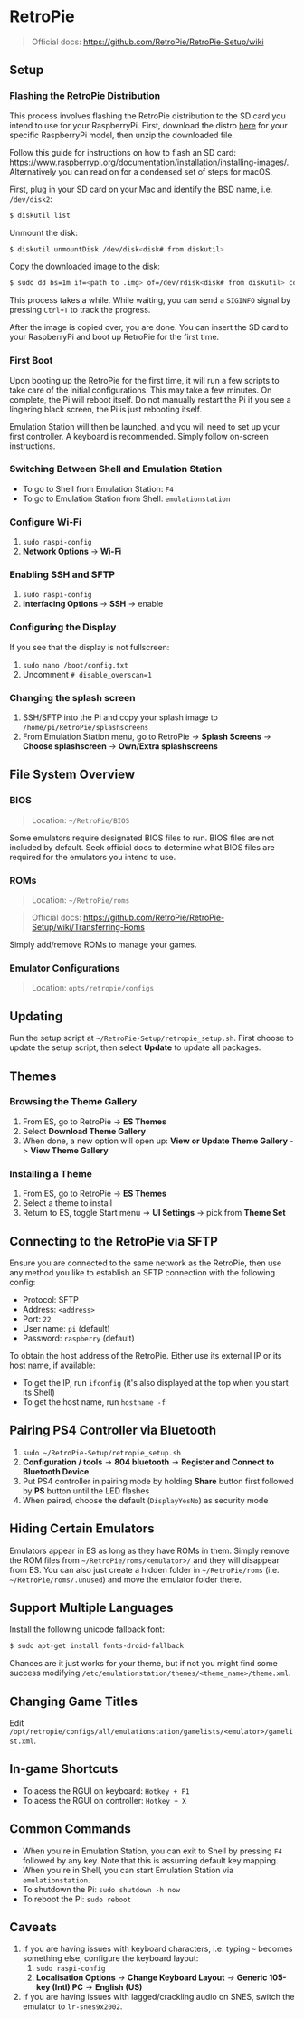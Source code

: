 # RetroPie

> Official docs: https://github.com/RetroPie/RetroPie-Setup/wiki

## Setup

### Flashing the RetroPie Distribution

This process involves flashing the RetroPie distribution to the SD card you intend to use for your RaspberryPi. First, download the distro [here](https://retropie.org.uk/download/) for your specific RaspberryPi model, then unzip the downloaded file.

Follow this guide for instructions on how to flash an SD card: https://www.raspberrypi.org/documentation/installation/installing-images/. Alternatively you can read on for a condensed set of steps for macOS.

First, plug in your SD card on your Mac and identify the BSD name, i.e. `/dev/disk2`:

```sh
$ diskutil list
```

Unmount the disk:

```sh
$ diskutil unmountDisk /dev/disk<disk# from diskutil>
```

Copy the downloaded image to the disk:

```sh
$ sudo dd bs=1m if=<path to .img> of=/dev/rdisk<disk# from diskutil> conv=sync
```

This process takes a while. While waiting, you can send a `SIGINFO` signal by pressing `Ctrl+T` to track the progress.

After the image is copied over, you are done. You can insert the SD card to your RaspberryPi and boot up RetroPie for the first time.

### First Boot

Upon booting up the RetroPie for the first time, it will run a few scripts to take care of the initial configurations. This may take a few minutes. On complete, the Pi will reboot itself. Do not manually restart the Pi if you see a lingering black screen, the Pi is just rebooting itself.

Emulation Station will then be launched, and you will need to set up your first controller. A keyboard is recommended. Simply follow on-screen instructions.

### Switching Between Shell and Emulation Station

- To go to Shell from Emulation Station: `F4`
- To go to Emulation Station from Shell: `emulationstation`

### Configure Wi-Fi

1. `sudo raspi-config`
2. **Network Options** -> **Wi-Fi**

### Enabling SSH and SFTP

1. `sudo raspi-config`
2. **Interfacing Options** -> **SSH** -> enable

### Configuring the Display

If you see that the display is not fullscreen:
1. `sudo nano /boot/config.txt`
2. Uncomment `# disable_overscan=1`

### Changing the splash screen

1. SSH/SFTP into the Pi and copy your splash image to `/home/pi/RetroPie/splashscreens`
2. From Emulation Station menu, go to RetroPie -> **Splash Screens** -> **Choose splashscreen** -> **Own/Extra splashscreens**

## File System Overview

### BIOS

> Location: `~/RetroPie/BIOS`

Some emulators require designated BIOS files to run. BIOS files are not included by default. Seek official docs to determine what BIOS files are required for the emulators you intend to use.

### ROMs

> Location: `~/RetroPie/roms`

> Official docs: https://github.com/RetroPie/RetroPie-Setup/wiki/Transferring-Roms

Simply add/remove ROMs to manage your games.

### Emulator Configurations

> Location: `opts/retropie/configs`

## Updating

Run the setup script at `~/RetroPie-Setup/retropie_setup.sh`. First choose to update the setup script, then select **Update** to update all packages.

## Themes

### Browsing the Theme Gallery

1. From ES, go to RetroPie -> **ES Themes**
2. Select **Download Theme Gallery**
3. When done, a new option will open up: **View or Update Theme Gallery** -> **View Theme Gallery**

### Installing a Theme

1. From ES, go to RetroPie -> **ES Themes**
2. Select a theme to install
3. Return to ES, toggle Start menu -> **UI Settings** -> pick from **Theme Set**

## Connecting to the RetroPie via SFTP

Ensure you are connected to the same network as the RetroPie, then use any method you like to establish an SFTP connection with the following config:

- Protocol: SFTP
- Address: `<address>`
- Port: `22`
- User name: `pi` (default)
- Password: `raspberry` (default)

To obtain the host address of the RetroPie. Either use its external IP or its host name, if available:
  - To get the IP, run `ifconfig` (it's also displayed at the top when you start its Shell)
  - To get the host name, run `hostname -f`

## Pairing PS4 Controller via Bluetooth

1. `sudo ~/RetroPie-Setup/retropie_setup.sh`
2. **Configuration / tools** -> **804 bluetooth** -> **Register and Connect to Bluetooth Device**
3. Put PS4 controller in pairing mode by holding **Share** button first followed by **PS** button until the LED flashes
4. When paired, choose the default (`DisplayYesNo`) as security mode

## Hiding Certain Emulators

Emulators appear in ES as long as they have ROMs in them. Simply remove the ROM files from `~/RetroPie/roms/<emulator>/` and they will disappear from ES. You can also just create a hidden folder in `~/RetroPie/roms` (i.e. `~/RetroPie/roms/.unused`) and move the emulator folder there.

## Support Multiple Languages

Install the following unicode fallback font:

```sh
$ sudo apt-get install fonts-droid-fallback
```

Chances are it just works for your theme, but if not you might find some success modifying `/etc/emulationstation/themes/<theme_name>/theme.xml`.

## Changing Game Titles

Edit `/opt/retropie/configs/all/emulationstation/gamelists/<emulator>/gamelist.xml`.

## In-game Shortcuts

- To acess the RGUI on keyboard: `Hotkey + F1`
- To acess the RGUI on controller: `Hotkey + X`

## Common Commands

- When you're in Emulation Station, you can exit to Shell by pressing `F4` followed by any key. Note that this is assuming default key mapping.
- When you're in Shell, you can start Emulation Station via `emulationstation`.
- To shutdown the Pi: `sudo shutdown -h now`
- To reboot the Pi: `sudo reboot`

## Caveats

1. If you are having issues with keyboard characters, i.e. typing `~` becomes something else, configure the keyboard layout:
    1. `sudo raspi-config`
    2. **Localisation Options** -> **Change Keyboard Layout** -> **Generic 105-key (Intl) PC** -> **English (US)**
2. If you are having issues with lagged/crackling audio on SNES, switch the emulator to `lr-snes9x2002`.